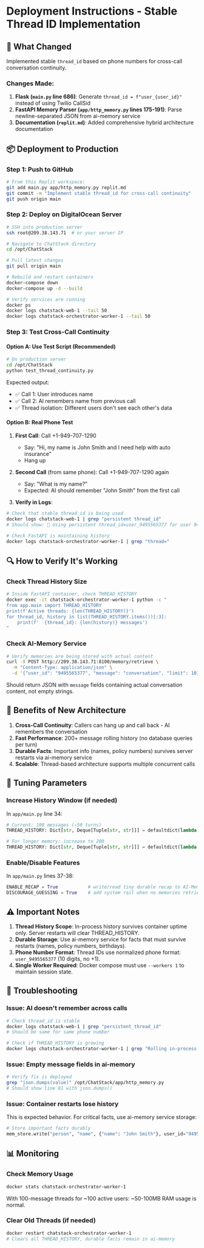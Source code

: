 # Deployment Instructions - Stable Thread ID Implementation

## 🎯 What Changed

Implemented stable `thread_id` based on phone numbers for cross-call conversation continuity.

### Changes Made:
1. **Flask (`main.py` line 686)**: Generate `thread_id = f"user_{user_id}"` instead of using Twilio CallSid
2. **FastAPI Memory Parser (`app/http_memory.py` lines 175-191)**: Parse newline-separated JSON from ai-memory service
3. **Documentation (`replit.md`)**: Added comprehensive hybrid architecture documentation

## 📦 Deployment to Production

### Step 1: Push to GitHub
```bash
# From this Replit workspace:
git add main.py app/http_memory.py replit.md
git commit -m "Implement stable thread_id for cross-call continuity"
git push origin main
```

### Step 2: Deploy on DigitalOcean Server
```bash
# SSH into production server
ssh root@209.38.143.71  # or your server IP

# Navigate to ChatStack directory
cd /opt/ChatStack

# Pull latest changes
git pull origin main

# Rebuild and restart containers
docker-compose down
docker-compose up -d --build

# Verify services are running
docker ps
docker logs chatstack-web-1 --tail 50
docker logs chatstack-orchestrator-worker-1 --tail 50
```

### Step 3: Test Cross-Call Continuity

#### Option A: Use Test Script (Recommended)
```bash
# On production server
cd /opt/ChatStack
python test_thread_continuity.py
```

Expected output:
- ✅ Call 1: User introduces name
- ✅ Call 2: AI remembers name from previous call
- ✅ Thread isolation: Different users don't see each other's data

#### Option B: Real Phone Test
1. **First Call**: Call +1-949-707-1290
   - Say: "Hi, my name is John Smith and I need help with auto insurance"
   - Hang up

2. **Second Call** (from same phone): Call +1-949-707-1290 again
   - Say: "What is my name?"
   - Expected: AI should remember "John Smith" from the first call

3. **Verify in Logs**:
```bash
# Check that stable thread_id is being used
docker logs chatstack-web-1 | grep "persistent thread_id"
# Should show: 🧵 Using persistent thread_id=user_9495565377 for user 9495565377

# Check FastAPI is maintaining history
docker logs chatstack-orchestrator-worker-1 | grep "thread="
```

## 🔍 How to Verify It's Working

### Check Thread History Size
```bash
# Inside FastAPI container, check THREAD_HISTORY
docker exec -it chatstack-orchestrator-worker-1 python -c "
from app.main import THREAD_HISTORY
print(f'Active threads: {len(THREAD_HISTORY)}')
for thread_id, history in list(THREAD_HISTORY.items())[:3]:
    print(f'  {thread_id}: {len(history)} messages')
"
```

### Check AI-Memory Service
```bash
# Verify memories are being stored with actual content
curl -X POST http://209.38.143.71:8100/memory/retrieve \
  -H "Content-Type: application/json" \
  -d '{"user_id": "9495565377", "message": "conversation", "limit": 10}'
```

Should return JSON with `message` fields containing actual conversation content, not empty strings.

## 🎯 Benefits of New Architecture

1. **Cross-Call Continuity**: Callers can hang up and call back - AI remembers the conversation
2. **Fast Performance**: 200+ message rolling history (no database queries per turn)
3. **Durable Facts**: Important info (names, policy numbers) survives server restarts via ai-memory service
4. **Scalable**: Thread-based architecture supports multiple concurrent calls

## 🔧 Tuning Parameters

### Increase History Window (if needed)
In `app/main.py` line 34:
```python
# Current: 100 messages (~50 turns)
THREAD_HISTORY: Dict[str, Deque[Tuple[str, str]]] = defaultdict(lambda: deque(maxlen=100))

# For longer memory: increase to 200
THREAD_HISTORY: Dict[str, Deque[Tuple[str, str]]] = defaultdict(lambda: deque(maxlen=200))
```

### Enable/Disable Features
In `app/main.py` lines 37-38:
```python
ENABLE_RECAP = True           # write/read tiny durable recap to AI-Memory
DISCOURAGE_GUESSING = True    # add system rail when no memories retrieved
```

## ⚠️ Important Notes

1. **Thread History Scope**: In-process history survives container uptime only. Server restarts will clear THREAD_HISTORY.
2. **Durable Storage**: Use ai-memory service for facts that must survive restarts (names, policy numbers, birthdays).
3. **Phone Number Format**: Thread IDs use normalized phone format: `user_9495565377` (10 digits, no +1).
4. **Single Worker Required**: Docker compose must use `--workers 1` to maintain session state.

## 🐛 Troubleshooting

### Issue: AI doesn't remember across calls
```bash
# Check thread_id is stable
docker logs chatstack-web-1 | grep "persistent_thread_id"
# Should be same for same phone number

# Check if THREAD_HISTORY is growing
docker logs chatstack-orchestrator-worker-1 | grep "Rolling in-process history"
```

### Issue: Empty message fields in ai-memory
```bash
# Verify fix is deployed
grep "json.dumps(value)" /opt/ChatStack/app/http_memory.py
# Should show line 81 with json.dumps()
```

### Issue: Container restarts lose history
This is expected behavior. For critical facts, use ai-memory service storage:
```python
# Store important facts durably
mem_store.write("person", "name", {"name": "John Smith"}, user_id="9495565377")
```

## 📊 Monitoring

### Check Memory Usage
```bash
docker stats chatstack-orchestrator-worker-1
```

With 100-message threads for ~100 active users: ~50-100MB RAM usage is normal.

### Clear Old Threads (if needed)
```bash
docker restart chatstack-orchestrator-worker-1
# Clears all THREAD_HISTORY, durable facts remain in ai-memory
```
